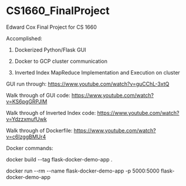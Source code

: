 # CS1660_FinalProject
Edward Cox Final Project for CS 1660

Accomplished:

1. Dockerized Python/Flask GUI

2. Docker to GCP cluster communication

3. Inverted Index MapReduce Implementation and Execution on cluster


GUI run through: https://www.youtube.com/watch?v=guCChL-3xtQ

Walk through of GUI code: https://www.youtube.com/watch?v=KS6pgGRPJlM

Walk through of Inverted Index code: https://www.youtube.com/watch?v=YdzzxmufUwk

Walk through of Dockerfile: https://www.youtube.com/watch?v=c6IzggBMUr4

Docker commands:
  
  docker build --tag flask-docker-demo-app .
  
  docker run --rm --name flask-docker-demo-app -p 5000:5000 flask-docker-demo-app
